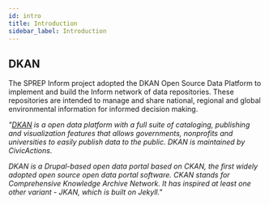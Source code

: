 ```yaml
---
id: intro
title: Introduction
sidebar_label: Introduction
---
```


## DKAN

The SPREP Inform project adopted the DKAN Open Source Data Platform to implement and build the Inform network of data repositories. These repositories are intended to manage and share national, regional and global environmental information for informed decision making.

_"[DKAN](https://docs.getdkan.com/en/latest/introduction/index.html) is a open data platform with a full suite of cataloging, publishing and visualization features that allows governments, nonprofits and universities to easily publish data to the public. DKAN is maintained by CivicActions._

_DKAN is a Drupal-based open data portal based on CKAN, the first widely adopted open source open data portal software. CKAN stands for Comprehensive Knowledge Archive Network. It has inspired at least one other variant - JKAN, which is built on Jekyll."_
